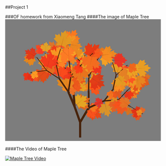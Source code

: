 ##Project 1 

###OF homework from Xiaomeng Tang
####The image of Maple Tree
![Maple Tree](Screen-shot.jpeg)

####The Video of Maple Tree


[![Maple Tree Video](https://www.youtube.com/embed/9DOhw7HpVtA)](https://www.youtube.com/embed/9DOhw7HpVtA)
